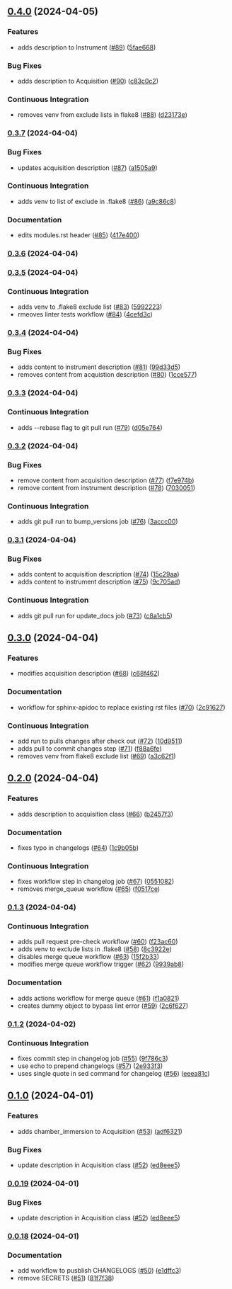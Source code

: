 ## [0.4.0](https://github.com/AllenNeuralDynamics/aind-data-schema-test/compare/v0.3.7...v0.4.0) (2024-04-05)


### Features

* adds description to Instrument ([#89](https://github.com/AllenNeuralDynamics/aind-data-schema-test/issues/89)) ([5fae668](https://github.com/AllenNeuralDynamics/aind-data-schema-test/commit/5fae668d3629fefa97da372d31029041a487638a))


### Bug Fixes

* adds description to Acquisition ([#90](https://github.com/AllenNeuralDynamics/aind-data-schema-test/issues/90)) ([c83c0c2](https://github.com/AllenNeuralDynamics/aind-data-schema-test/commit/c83c0c244d73c9a9f44818c296f72f460c8df8e7))


### Continuous Integration

* removes venv from exclude lists in flake8 ([#88](https://github.com/AllenNeuralDynamics/aind-data-schema-test/issues/88)) ([d23173e](https://github.com/AllenNeuralDynamics/aind-data-schema-test/commit/d23173eeed6714473f0c86cf3591baf2d5aadb04))


### [0.3.7](https://github.com/AllenNeuralDynamics/aind-data-schema-test/compare/v0.3.6...v0.3.7) (2024-04-04)


### Bug Fixes

* updates acquisition description ([#87](https://github.com/AllenNeuralDynamics/aind-data-schema-test/issues/87)) ([a1505a9](https://github.com/AllenNeuralDynamics/aind-data-schema-test/commit/a1505a95bd9c4d3f3940924da58e6bfd7828cf75))


### Continuous Integration

* adds venv to list of exclude in .flake8 ([#86](https://github.com/AllenNeuralDynamics/aind-data-schema-test/issues/86)) ([a9c86c8](https://github.com/AllenNeuralDynamics/aind-data-schema-test/commit/a9c86c80c13e21f1aa6d65121197f2d0ae56650b))


### Documentation

* edits modules.rst header ([#85](https://github.com/AllenNeuralDynamics/aind-data-schema-test/issues/85)) ([417e400](https://github.com/AllenNeuralDynamics/aind-data-schema-test/commit/417e40064b04ced3a68dcb76233173d6866d707f))


### [0.3.6](https://github.com/AllenNeuralDynamics/aind-data-schema-test/compare/v0.3.5...v0.3.6) (2024-04-04)


### [0.3.5](https://github.com/AllenNeuralDynamics/aind-data-schema-test/compare/v0.3.4...v0.3.5) (2024-04-04)


### Continuous Integration

* adds venv to .flake8 exclude list ([#83](https://github.com/AllenNeuralDynamics/aind-data-schema-test/issues/83)) ([5992223](https://github.com/AllenNeuralDynamics/aind-data-schema-test/commit/599222380185af4bd5913825ac614ae7059cfc20))
* rmeoves linter tests workflow ([#84](https://github.com/AllenNeuralDynamics/aind-data-schema-test/issues/84)) ([4cefd3c](https://github.com/AllenNeuralDynamics/aind-data-schema-test/commit/4cefd3c4003c0c5f4c1e7c49efa96a25f7022c08))


### [0.3.4](https://github.com/AllenNeuralDynamics/aind-data-schema-test/compare/v0.3.3...v0.3.4) (2024-04-04)


### Bug Fixes

* adds content to instrument description ([#81](https://github.com/AllenNeuralDynamics/aind-data-schema-test/issues/81)) ([99d33d5](https://github.com/AllenNeuralDynamics/aind-data-schema-test/commit/99d33d5a9fc7f6ec06f03d6ff01edf8b08a41fc5))
* removes content from acquistion description ([#80](https://github.com/AllenNeuralDynamics/aind-data-schema-test/issues/80)) ([1cce577](https://github.com/AllenNeuralDynamics/aind-data-schema-test/commit/1cce57731bc22bfebf2892db71b9ccf209776323))


### [0.3.3](https://github.com/AllenNeuralDynamics/aind-data-schema-test/compare/v0.3.2...v0.3.3) (2024-04-04)


### Continuous Integration

* adds --rebase flag to git pull run ([#79](https://github.com/AllenNeuralDynamics/aind-data-schema-test/issues/79)) ([d05e764](https://github.com/AllenNeuralDynamics/aind-data-schema-test/commit/d05e764f98056bec255a5bca14dca0fc5d467aea))


### [0.3.2](https://github.com/AllenNeuralDynamics/aind-data-schema-test/compare/v0.3.1...v0.3.2) (2024-04-04)


### Bug Fixes

*  remove content from acquisition description ([#77](https://github.com/AllenNeuralDynamics/aind-data-schema-test/issues/77)) ([f7e974b](https://github.com/AllenNeuralDynamics/aind-data-schema-test/commit/f7e974b437d9aeb52743a37d63ce1878ee9e37b2))
*  remove content from instrument description ([#78](https://github.com/AllenNeuralDynamics/aind-data-schema-test/issues/78)) ([7030051](https://github.com/AllenNeuralDynamics/aind-data-schema-test/commit/70300514edb25c26cf5586e3fc8dbd8192198413))


### Continuous Integration

* adds git pull run to bump_versions job ([#76](https://github.com/AllenNeuralDynamics/aind-data-schema-test/issues/76)) ([3accc00](https://github.com/AllenNeuralDynamics/aind-data-schema-test/commit/3accc00c65bfe2fec2a1175cb45834e2297a6f53))


### [0.3.1](https://github.com/AllenNeuralDynamics/aind-data-schema-test/compare/v0.3.0...v0.3.1) (2024-04-04)


### Bug Fixes

* adds content to acquisition description ([#74](https://github.com/AllenNeuralDynamics/aind-data-schema-test/issues/74)) ([15c29aa](https://github.com/AllenNeuralDynamics/aind-data-schema-test/commit/15c29aaac79fa1b7c6807b1d167829dd625969da))
* adds content to instrument description ([#75](https://github.com/AllenNeuralDynamics/aind-data-schema-test/issues/75)) ([9c705ad](https://github.com/AllenNeuralDynamics/aind-data-schema-test/commit/9c705ad99292e685efc9c04049fc1b6f1c580652))


### Continuous Integration

* adds git pull run for update_docs job ([#73](https://github.com/AllenNeuralDynamics/aind-data-schema-test/issues/73)) ([c8a1cb5](https://github.com/AllenNeuralDynamics/aind-data-schema-test/commit/c8a1cb51435b59f61fd720f0c139b432b748df96))


## [0.3.0](https://github.com/AllenNeuralDynamics/aind-data-schema-test/compare/v0.2.0...v0.3.0) (2024-04-04)


### Features

* modifies acquisition description ([#68](https://github.com/AllenNeuralDynamics/aind-data-schema-test/issues/68)) ([c68f462](https://github.com/AllenNeuralDynamics/aind-data-schema-test/commit/c68f462f9f307bba7bfe5d91a881fda51227ae72))


### Documentation

* workflow for sphinx-apidoc to replace existing rst files ([#70](https://github.com/AllenNeuralDynamics/aind-data-schema-test/issues/70)) ([2c91627](https://github.com/AllenNeuralDynamics/aind-data-schema-test/commit/2c916275c1866c61c45c0ef2db3470c30c10c0d4))


### Continuous Integration

* add run to pulls changes after check out ([#72](https://github.com/AllenNeuralDynamics/aind-data-schema-test/issues/72)) ([10d9511](https://github.com/AllenNeuralDynamics/aind-data-schema-test/commit/10d9511f6bbb5223b2377885bbbcfd52fbd64287))
* adds pull to commit changes step ([#71](https://github.com/AllenNeuralDynamics/aind-data-schema-test/issues/71)) ([f88a6fe](https://github.com/AllenNeuralDynamics/aind-data-schema-test/commit/f88a6fecae4f1406f1915167297e618ce7fc2a3f))
* removes venv from flake8 exclude list ([#69](https://github.com/AllenNeuralDynamics/aind-data-schema-test/issues/69)) ([a3c62f1](https://github.com/AllenNeuralDynamics/aind-data-schema-test/commit/a3c62f18677791e3eb30a4600eba651e8d8fdbd6))


## [0.2.0](https://github.com/AllenNeuralDynamics/aind-data-schema-test/compare/v0.1.3...v0.2.0) (2024-04-04)


### Features

* adds description to acquisition class ([#66](https://github.com/AllenNeuralDynamics/aind-data-schema-test/issues/66)) ([b2457f3](https://github.com/AllenNeuralDynamics/aind-data-schema-test/commit/b2457f333c520ab4fe2c237135d30ce34027434f))


### Documentation

* fixes typo in changelogs ([#64](https://github.com/AllenNeuralDynamics/aind-data-schema-test/issues/64)) ([1c9b05b](https://github.com/AllenNeuralDynamics/aind-data-schema-test/commit/1c9b05b88d48e1d358ef6dacc21b54bdae66c0df))


### Continuous Integration

* fixes workflow step in changelog job ([#67](https://github.com/AllenNeuralDynamics/aind-data-schema-test/issues/67)) ([0551082](https://github.com/AllenNeuralDynamics/aind-data-schema-test/commit/0551082cb5e222eaba05a2acef3c8290e7389ae3))
* removes merge_queue workflow ([#65](https://github.com/AllenNeuralDynamics/aind-data-schema-test/issues/65)) ([f0517ce](https://github.com/AllenNeuralDynamics/aind-data-schema-test/commit/f0517ce1f6755554fd7a4112417a08783e372e6c))


### [0.1.3](https://github.com/AllenNeuralDynamics/aind-data-schema-test/compare/v0.1.2...v0.1.3) (2024-04-04)


### Continuous Integration

* adds pull request pre-check workflow ([#60](https://github.com/AllenNeuralDynamics/aind-data-schema-test/issues/60)) ([f23ac60](https://github.com/AllenNeuralDynamics/aind-data-schema-test/commit/f23ac60cbbf11cdf16295feb6aeb52174ccc772e))
* adds venv to exclude lists in .flake8 ([#58](https://github.com/AllenNeuralDynamics/aind-data-schema-test/issues/58)) ([8c3922e](https://github.com/AllenNeuralDynamics/aind-data-schema-test/commit/8c3922eb5a80ddb9e055dec8791f41e15569f3f5))
* disables merge queue workflow ([#63](https://github.com/AllenNeuralDynamics/aind-data-schema-test/issues/63)) ([15f2b33](https://github.com/AllenNeuralDynamics/aind-data-schema-test/commit/15f2b33268811a61e5ac9904218309f59ed0297c))
* modifies merge queue workflow trigger ([#62](https://github.com/AllenNeuralDynamics/aind-data-schema-test/issues/62)) ([9939ab8](https://github.com/AllenNeuralDynamics/aind-data-schema-test/commit/9939ab8fb129b2052aae2d27dde4a476368941f8))


### Documentation

* adds actions workflow for merge queue ([#61](https://github.com/AllenNeuralDynamics/aind-data-schema-test/issues/61)) ([f1a0821](https://github.com/AllenNeuralDynamics/aind-data-schema-test/commit/f1a0821fb31ea36d1194f74c448878ad0ae47e4d))
* creates dummy object to bypass lint error ([#59](https://github.com/AllenNeuralDynamics/aind-data-schema-test/issues/59)) ([2c6f627](https://github.com/AllenNeuralDynamics/aind-data-schema-test/commit/2c6f6278474084a8ca1c99b81351783eb388b8d2))


### [0.1.2](https://github.com/AllenNeuralDynamics/aind-data-schema-test/compare/v0.1.1...v0.1.2) (2024-04-02)


### Continuous Integration

* fixes commit step in changelog job ([#55](https://github.com/AllenNeuralDynamics/aind-data-schema-test/issues/55)) ([9f786c3](https://github.com/AllenNeuralDynamics/aind-data-schema-test/commit/9f786c326f228fbeb3d6cef854764a539eeba9a2))
* use echo to prepend changelogs ([#57](https://github.com/AllenNeuralDynamics/aind-data-schema-test/issues/57)) ([2e933f3](https://github.com/AllenNeuralDynamics/aind-data-schema-test/commit/2e933f3beaf2c16c3b599fd32e040584b739fe9f))
* uses single quote in sed command for changelog ([#56](https://github.com/AllenNeuralDynamics/aind-data-schema-test/issues/56)) ([eeea81c](https://github.com/AllenNeuralDynamics/aind-data-schema-test/commit/eeea81ccf0e84719ff6913af47c70a601da3afff))


## [0.1.0](https://github.com/AllenNeuralDynamics/aind-data-schema-test/compare/v0.0.18...v0.1.0) (2024-04-01)


### Features

* adds chamber_immersion to Acquisition ([#53](https://github.com/AllenNeuralDynamics/aind-data-schema-test/issues/53)) ([adf6321](https://github.com/AllenNeuralDynamics/aind-data-schema-test/commit/adf6321e20d2e2445219503a32bfc4f1053493db))


### Bug Fixes

* update description in Acquisition class ([#52](https://github.com/AllenNeuralDynamics/aind-data-schema-test/issues/52)) ([ed8eee5](https://github.com/AllenNeuralDynamics/aind-data-schema-test/commit/ed8eee5a07898b0ed7e5b3a6b0d521cf49ace113))

### [0.0.19](https://github.com/AllenNeuralDynamics/aind-data-schema-test/compare/v0.0.18...v0.0.19) (2024-04-01)


### Bug Fixes

* update description in Acquisition class ([#52](https://github.com/AllenNeuralDynamics/aind-data-schema-test/issues/52)) ([ed8eee5](https://github.com/AllenNeuralDynamics/aind-data-schema-test/commit/ed8eee5a07898b0ed7e5b3a6b0d521cf49ace113))

### [0.0.18](https://github.com/AllenNeuralDynamics/aind-data-schema-test/compare/v0.0.17...v0.0.18) (2024-04-01)


### Documentation

* add workflow to pusblish CHANGELOGS ([#50](https://github.com/AllenNeuralDynamics/aind-data-schema-test/issues/50)) ([e1dffc3](https://github.com/AllenNeuralDynamics/aind-data-schema-test/commit/e1dffc3f14bc616d8d978a4f993962763d7cbc35))
* remove SECRETS ([#51](https://github.com/AllenNeuralDynamics/aind-data-schema-test/issues/51)) ([81f7f38](https://github.com/AllenNeuralDynamics/aind-data-schema-test/commit/81f7f38a6f4c79dd7e970992e3e90921659c9261))
